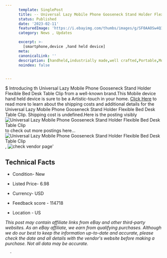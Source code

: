 ```yaml
---
      template: SinglePost
      title: -- Universal Lazy Mobile Phone Gooseneck Stand Holder Flexible Bed Desk Table Clip
      status: Published
      date: '2023-02-11'
      featuredImage: 'https://i.ebayimg.com/thumbs/images/g/SF0AAOSw4Q1f9-2K/s-l225.jpg'
      category: News , Updates

      excerpt: >-
        [smartphone,device ,hand held device]
      meta:
      canonicalLink: ''
      description: [handheld,industrially made,well crafted,Portable,Mobile,Compact,Convenient,Lightweight,Maneuverable,Man-portable,Miniature,Carriable,Hand-held,Light,Holdable,Transportable,Mobile device,Pocket-sized,On-the-go,Wireless,Cordless,Compact size,Convenient size, smartphone,device ,hand held device]
      noindex: false
      

---
```

$
      Introducing th Universal Lazy Mobile Phone Gooseneck Stand Holder Flexible Bed Desk Table Clip from a well-known brand.This Mobile device hand held device is sure to be a Artistic-touch in your home. [Click Here](https://www.ebay.com/itm/224441577390?hash=item3441c2afae%3Ag%3ASF0AAOSw4Q1f9-2K&mkevt=1&mkcid=1&mkrid=711-53200-19255-0&campid=%253CePNCampaignId%253E&customid=%253CreferenceId%253E&toolid=10049) to read more to learn about the shipping costs and additional details for the Universal Lazy Mobile Phone Gooseneck Stand Holder Flexible Bed Desk Table Clip. Shipping cost is undefined.Here is the posting visibly ![Universal Lazy Mobile Phone Gooseneck Stand Holder Flexible Bed Desk Table Clip](https://i.ebayimg.com/thumbs/images/g/SF0AAOSw4Q1f9-2K/s-l225.jpg) to check out more postings here... ![Universal Lazy Mobile Phone Gooseneck Stand Holder Flexible Bed Desk Table Clip](https://i.ebayimg.com/images/g/SF0AAOSw4Q1f9-2K/s-l960.jpg), ![check vendor page](https://origin-galleryplus.ebayimg.com/ws/web/224441577390_2_0_1/225x225.jpg,https://origin-galleryplus.ebayimg.com/ws/web/224441577390_3_0_1/225x225.jpg,https://origin-galleryplus.ebayimg.com/ws/web/224441577390_4_0_1/225x225.jpg,https://origin-galleryplus.ebayimg.com/ws/web/224441577390_5_0_1/225x225.jpg,https://origin-galleryplus.ebayimg.com/ws/web/224441577390_6_0_1/225x225.jpg,https://origin-galleryplus.ebayimg.com/ws/web/224441577390_7_0_1/225x225.jpg,https://origin-galleryplus.ebayimg.com/ws/web/224441577390_8_0_1/225x225.jpg,https://origin-galleryplus.ebayimg.com/ws/web/224441577390_9_0_1/225x225.jpg,https://origin-galleryplus.ebayimg.com/ws/web/224441577390_10_0_1/225x225.jpg,https://origin-galleryplus.ebayimg.com/ws/web/224441577390_11_0_1/225x225.jpg,https://origin-galleryplus.ebayimg.com/ws/web/224441577390_12_0_1/225x225.jpg)'

      

 ## Technical Facts 



     
      

 - Condition- New 


      

 - Listed Price- 6.98 


      

 - Currency- USD 


      

 - Feedback score - 114718 


      

 - Location - US 


      
      

 *_This post may contain affiliate links from eBay and other third-party websites. As an eBay affiliate, we earn from qualifying purchases. Although we do our best to keep the information up-to-date and accurate, please check the date and all details with the vendor's website before making a purchase. Not all data may be accurate._*




      -
